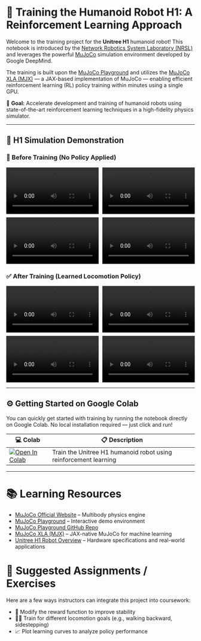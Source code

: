 # 🦿 Training the Humanoid Robot H1: A Reinforcement Learning Approach

Welcome to the training project for the **Unitree H1** humanoid robot! This notebook is introduced by the [Network Robotics System Laboratory (NRSL)](https://sites.google.com/site/yenchenliuncku) and leverages the powerful [MuJoCo](https://mujoco.org/) simulation environment developed by Google DeepMind.

The training is built upon the [MuJoCo Playground](https://playground.mujoco.org/) and utilizes the [MuJoCo XLA (MJX)](https://github.com/google-deepmind/mujoco/tree/main/mjx) — a JAX-based implementation of MuJoCo — enabling efficient reinforcement learning (RL) policy training within minutes using a single GPU.

🚀 **Goal:** Accelerate development and training of humanoid robots using state-of-the-art reinforcement learning techniques in a high-fidelity physics simulator.

---

## 🎥 H1 Simulation Demonstration

### 🚫 Before Training (No Policy Applied)
<div style="display: grid; grid-template-columns: repeat(2, 1fr); gap: 10px; width: 100%; max-width: 1200px; margin: auto;">
  <video style="width: 100%; height: auto;" controls autoplay loop>
    <source src="video_intro/no_policy_track.mp4.mp4" type="video/mp4">
    Your browser does not support the video tag.
  </video>
  <video style="width: 100%; height: auto;" controls autoplay loop>
    <source src="video_intro/no_policy_side.mp4.mp4" type="video/mp4">
    Your browser does not support the video tag.
  </video>
  <video style="width: 100%; height: auto;" controls autoplay loop>
    <source src="video_intro/no_policy_back.mp4.mp4" type="video/mp4">
    Your browser does not support the video tag.
  </video>
  <video style="width: 100%; height: auto;" controls autoplay loop>
    <source src="video_intro/no_policy_front.mp4.mp4" type="video/mp4">
    Your browser does not support the video tag.
  </video>
</div>

### ✅ After Training (Learned Locomotion Policy)
<div style="display: grid; grid-template-columns: repeat(2, 1fr); gap: 10px; width: 100%; max-width: 1200px; margin: auto;">
  <video style="width: 100%; height: auto;" controls autoplay loop>
    <source src="video_intro/video_track.mp4" type="video/mp4">
    Your browser does not support the video tag.
  </video>
  <video style="width: 100%; height: auto;" controls autoplay loop>
    <source src="video_intro/video_side.mp4" type="video/mp4">
    Your browser does not support the video tag.
  </video>
  <video style="width: 100%; height: auto;" controls autoplay loop>
    <source src="video_intro/video_back.mp4" type="video/mp4">
    Your browser does not support the video tag.
  </video>
  <video style="width: 100%; height: auto;" controls autoplay loop>
    <source src="video_intro/video_front.mp4" type="video/mp4">
    Your browser does not support the video tag.
  </video>
</div>

---

## ⚙️ Getting Started on Google Colab

You can quickly get started with training by running the notebook directly on Google Colab. No local installation required — just click and run!

| 💻 Colab | 📋 Description |
|---------|----------------|
| [![Open In Colab](https://colab.research.google.com/assets/colab-badge.svg)](https://colab.research.google.com/github/vuthanhcdt/ai_course/blob/main/humanoid_h1.ipynb) | Train the Unitree H1 humanoid robot using reinforcement learning |s

---

# 📚 Learning Resources

- [MuJoCo Official Website](https://mujoco.org/) – Multibody physics engine
- [MuJoCo Playground](https://playground.mujoco.org/) – Interactive demo environment
- [MuJoCo Playground GitHub Repo](https://github.com/google-deepmind/mujoco_playground)
- [MuJoCo XLA (MJX)](https://github.com/google-deepmind/mujoco/tree/main/mjx) – JAX-native MuJoCo for machine learning
- [Unitree H1 Robot Overview](https://www.unitree.com/h1) – Hardware specifications and real-world applications

# 🧠 Suggested Assignments / Exercises

Here are a few ways instructors can integrate this project into coursework:

- 🔧 Modify the reward function to improve stability
- 🏃‍♂️ Train for different locomotion goals (e.g., walking backward, sidestepping)
- 📈 Plot learning curves to analyze policy performance
